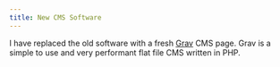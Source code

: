 ```yaml
---
title: New CMS Software
---
```

I have replaced the old software with a fresh [Grav](https://getgrav.org) CMS page.
Grav is a simple to use and very performant flat file CMS written in PHP.
